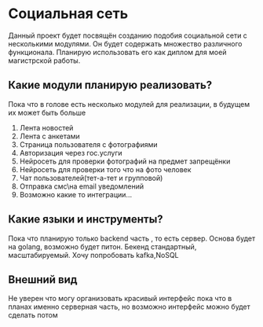 # Социальная сеть 

Данный проект будет посвящён созданию подобия социальной сети с несколькими модулями.
Он будет содержать множество различного функционала. Планирую использовать его как диплом 
для моей магистрской работы.
## Какие модули планирую реализовать?
Пока что в голове есть несколько  модулей для реализации, в будущем их может быть больше
1. Лента новостей
2. Лента с анкетами
3. Страница пользователя с фотографиями
4. Авторизация через гос.услуги
5. Нейросеть для проверки фотографий на предмет запрещёнки
6. Нейросеть для проверки того что на фото человек
7. Чат пользователей(тет-а-тет и групповой)
8. Отправка смс\на email уведомлений
9. Возможно какие то интеграции...
## Какие языки и инструменты?
Пока что планирую только backend часть , то есть сервер. Основа будет на golang,
возможно будет питон. Бекенд стандартный, масштабируемый. Хочу попробовать kafka,NoSQL
## Внешний вид
Не уверен что могу организовать красивый интерфейс
пока что в планах именно серверная часть, но возможно интерфейс можно будет сделать потом
